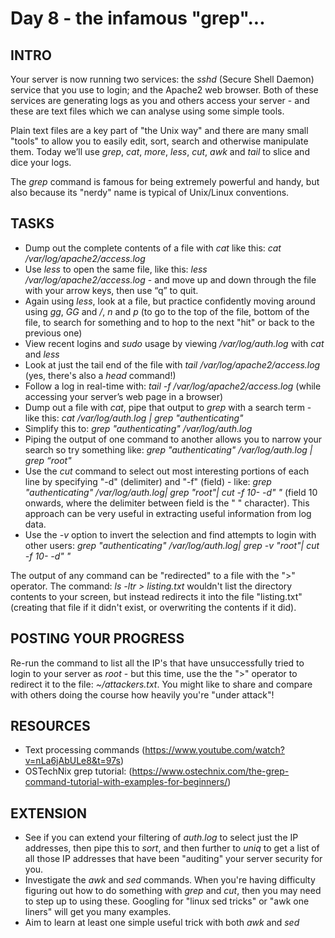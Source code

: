 # Day 8 - the infamous "grep"...

## INTRO

Your server is now running two services: the *sshd* (Secure Shell Daemon) service that you use to login; and the Apache2 web browser. Both of these services are generating logs as you and others access your server - and these are text files which we can analyse using some simple tools.

Plain text files are a key part of "the Unix way" and there are many small "tools" to allow you to easily edit, sort, search and otherwise manipulate them. Today we’ll use *grep*, *cat*, *more*, *less*, *cut*, *awk* and *tail* to slice and dice your logs.

The *grep* command is famous for being extremely powerful and handy, but also because its "nerdy" name is typical of Unix/Linux conventions.

## TASKS
* Dump out the complete contents of a file with _cat_ like this: *cat /var/log/apache2/access.log*
* Use *less* to open the same file, like this: *less /var/log/apache2/access.log* - and move up and down through the file with your arrow keys, then use “q” to quit.
* Again using *less*, look at a file, but practice confidently moving around using  *gg*, *GG* and */*,  *n* and *p* (to go to the top of the file, bottom of the file, to search for something and to hop to the next "hit" or back to the previous one)
* View recent logins and *sudo* usage by viewing */var/log/auth.log* with *cat* and *less* 
* Look at just the tail end of the file with *tail /var/log/apache2/access.log* (yes, there's also a *head* command!)
* Follow a log in real-time with: *tail -f /var/log/apache2/access.log*  (while accessing your server’s web page in a browser)
* Dump out a file with *cat*, pipe that output to *grep* with a search term - like this: *cat /var/log/auth.log  | grep "authenticating"*
* Simplify this to: *grep "authenticating" /var/log/auth.log*
* Piping the output of one command to another allows you to narrow your search so try something like:  *grep "authenticating" /var/log/auth.log | grep “root"*
* Use the *cut* command to select out most interesting portions of each line by specifying "-d" (delimiter) and "-f" (field) - like: *grep "authenticating" /var/log/auth.log| grep "root"| cut -f 10- -d" "*   (field 10 onwards, where the delimiter between field is the " " character). This approach can be very useful in extracting useful information from log data.
* Use the *-v* option to invert the selection and find attempts to login with other users: *grep "authenticating" /var/log/auth.log| grep -v "root"| cut -f 10- -d" "* 

The output of any command can be "redirected" to a file with the ">" operator. The command: _ls -ltr > listing.txt_ wouldn't list the directory contents to your screen, but instead redirects it into the file "listing.txt" (creating that file if it didn't exist, or overwriting the contents if it did).

## POSTING YOUR PROGRESS

Re-run the command to list all the IP's that have unsuccessfully tried to login to your server as *root* - but this time, use the the ">" operator to redirect it to the file: _~/attackers.txt_. You might like to share and compare with others doing the course how heavily you're "under attack"!

## RESOURCES

* Text processing commands (https://www.youtube.com/watch?v=nLa6jAbULe8&t=97s)
* OSTechNix grep tutorial: (https://www.ostechnix.com/the-grep-command-tutorial-with-examples-for-beginners/)

## EXTENSION

* See if you can extend your filtering of *auth.log* to select just the IP addresses, then pipe this to  *sort*, and then further to *uniq* to get a list of all those IP addresses that have been "auditing" your server security for you.
* Investigate the _awk_ and _sed_ commands. When you're having difficulty figuring out how to do something with _grep_ and _cut_, then you may need to step up to using these. Googling for "linux sed tricks" or "awk one liners" will get you many examples.
* Aim to learn at least one simple useful trick with both *awk* and *sed*

